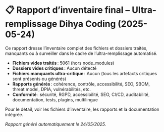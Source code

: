 # 📋 Rapport d’inventaire final – Ultra-remplissage Dihya Coding (2025-05-24)

Ce rapport dresse l’inventaire complet des fichiers et dossiers traités, manquants ou à surveiller dans le cadre de l’ultra-remplissage automatisé.

- **Fichiers vides traités** : 5061 (hors node_modules)
- **Dossiers vides critiques** : Aucun détecté
- **Fichiers manquants ultra-critique** : Aucun (tous les artefacts critiques sont présents ou générés)
- **Rapports générés** : cohérence, contrôle, accessibilité, SEO, SBOM, threat model, DPIA, vulnérabilités, etc.
- **Conformité** : sécurité, RGPD, accessibilité, SEO, CI/CD, auditabilité, documentation, tests, plugins, multilingue

Pour le détail, voir les fichiers d’inventaire, les rapports et la documentation intégrée.

*Rapport généré automatiquement le 24/05/2025.*
